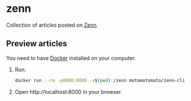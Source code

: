 # zenn
Collection of articles posted on [Zenn](https://zenn.dev/g_ohara).
## Preview articles
You need to have [Docker](https://www.docker.com/) installed on your computer.
1. Run:
   ```sh
   docker run --rm -p8000:8000 -v$(pwd):/zenn motomotomato/zenn-cli
   ```
1. Open http://localhost:8000 in your browser.
